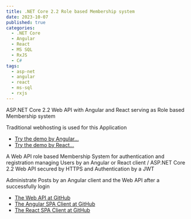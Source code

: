 ```yaml
---
title: .NET Core 2.2 Role based Membership system
date: 2023-10-07
published: true
categories:
  - .NET Core
  - Angular
  - React
  - MS SQL
  - RxJS
  - C#
tags:
  - asp-net
  - angular
  - react
  - ms-sql
  - rxjs
---
```



ASP.NET Core 2.2 Web API with Angular and React serving as Role based Membership system

Traditional webhosting is used for this Application

<ul>
<li>
<a href="https://users.angular.core.persteenolsen.com" target="_blank" title="Membership system">Try the demo by Angular...</a>
</li>
<li>
<a href="https://users.client.core.persteenolsen.com" target="_blank" title="Membership system">Try the demo by React...</a>
</li>
</ul>

<p>A Web API role based Membership System for authentication and registration managing Users by an Angular or React client / ASP.NET Core 2.2 Web API secured by HTTPS and Authentication by a JWT</p>

<p>Administrate Posts by an Angular client and the Web API after a successfully login</p>

<ul>
<li>
<a href="https://github.com/persteenolsen/web-api-core" target="_blank">The Web API at GitHub</a>
</li>
<li>
<a href="https://github.com/persteenolsen/web-client-angular" target="_blank">The Angular SPA Client at GitHub</a>
</li>
<li>
<a href="https://github.com/persteenolsen/web-client-react" target="_blank">The React SPA Client at GitHub</a>
</li>
</ul>


